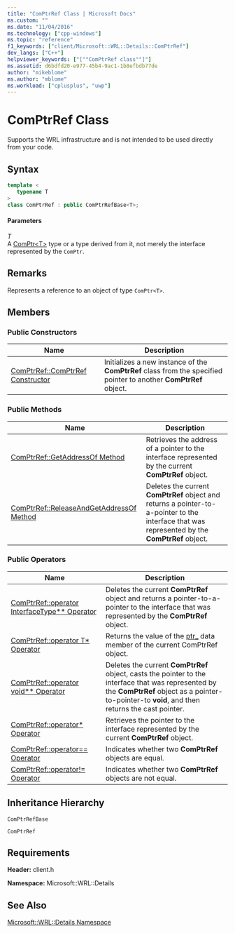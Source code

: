 ```yaml
---
title: "ComPtrRef Class | Microsoft Docs"
ms.custom: ""
ms.date: "11/04/2016"
ms.technology: ["cpp-windows"]
ms.topic: "reference"
f1_keywords: ["client/Microsoft::WRL::Details::ComPtrRef"]
dev_langs: ["C++"]
helpviewer_keywords: ["[""ComPtrRef class""]"]
ms.assetid: d6bdfd20-e977-45b4-9ac1-1b8efbdb77de
author: "mikeblome"
ms.author: "mblome"
ms.workload: ["cplusplus", "uwp"]
---
```

# ComPtrRef Class

Supports the WRL infrastructure and is not intended to be used directly from your code.

## Syntax

```cpp
template <
   typename T
>
class ComPtrRef : public ComPtrRefBase<T>;
```

#### Parameters

*T*  
A [ComPtr\<T>](../windows/comptr-class.md) type or a type derived from it, not merely the interface represented by the `ComPtr`.

## Remarks

Represents a reference to an object of type `ComPtr<T>`.

## Members

### Public Constructors

|Name|Description|
|----------|-----------------|
|[ComPtrRef::ComPtrRef Constructor](../windows/comptrref-comptrref-constructor.md)|Initializes a new instance of the **ComPtrRef** class from the specified pointer to another **ComPtrRef** object.|

### Public Methods

|Name|Description|
|----------|-----------------|
|[ComPtrRef::GetAddressOf Method](../windows/comptrref-getaddressof-method.md)|Retrieves the address of a pointer to the interface represented by the current **ComPtrRef** object.|
|[ComPtrRef::ReleaseAndGetAddressOf Method](../windows/comptrref-releaseandgetaddressof-method.md)|Deletes the current **ComPtrRef** object and returns a pointer-to-a-pointer to the interface that was represented by the **ComPtrRef** object.|

### Public Operators

|Name|Description|
|----------|-----------------|
|[ComPtrRef::operator InterfaceType** Operator](../windows/comptrref-operator-interfacetype-star-star-operator.md)|Deletes the current **ComPtrRef** object and returns a pointer-to-a-pointer to the interface that was represented by the **ComPtrRef** object.|
|[ComPtrRef::operator T* Operator](../windows/comptrref-operator-t-star-operator.md)|Returns the value of the [ptr_](../windows/comptrrefbase-ptr-data-member.md) data member of the current ComPtrRef object.|
|[ComPtrRef::operator void** Operator](../windows/comptrref-operator-void-star-star-operator.md)|Deletes the current **ComPtrRef** object, casts the pointer to the interface that was represented by the **ComPtrRef** object as a pointer-to-pointer-to **void**, and then returns the cast pointer.|
|[ComPtrRef::operator* Operator](../windows/comptrref-operator-star-operator.md)|Retrieves the pointer to the interface represented by the current **ComPtrRef** object.|
|[ComPtrRef::operator== Operator](../windows/comptrref-operator-equality-operator.md)|Indicates whether two **ComPtrRef** objects are equal.|
|[ComPtrRef::operator!= Operator](../windows/comptrref-operator-inequality-operator.md)|Indicates whether two **ComPtrRef** objects are not equal.|

## Inheritance Hierarchy

`ComPtrRefBase`

`ComPtrRef`

## Requirements

**Header:** client.h

**Namespace:** Microsoft::WRL::Details

## See Also

[Microsoft::WRL::Details Namespace](../windows/microsoft-wrl-details-namespace.md)